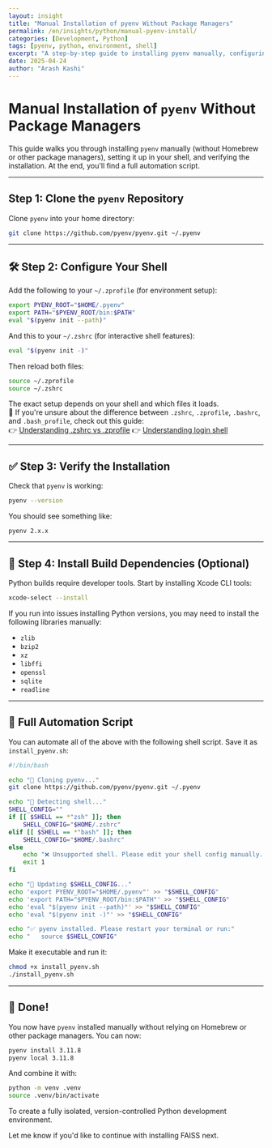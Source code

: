 ```yaml
---
layout: insight
title: "Manual Installation of pyenv Without Package Managers"
permalink: /en/insights/python/manual-pyenv-install/
categories: [Development, Python]
tags: [pyenv, python, environment, shell]
excerpt: "A step-by-step guide to installing pyenv manually, configuring your shell, and automating the setup with a custom script."
date: 2025-04-24
author: "Arash Kashi"
---
```


# Manual Installation of `pyenv` Without Package Managers

This guide walks you through installing `pyenv` manually (without Homebrew or other package managers), setting it up in your shell, and verifying the installation. At the end, you'll find a full automation script.

---

## Step 1: Clone the `pyenv` Repository

Clone `pyenv` into your home directory:

```bash
git clone https://github.com/pyenv/pyenv.git ~/.pyenv
```

---

## 🛠️ Step 2: Configure Your Shell

Add the following to your `~/.zprofile` (for environment setup):

```bash
export PYENV_ROOT="$HOME/.pyenv"
export PATH="$PYENV_ROOT/bin:$PATH"
eval "$(pyenv init --path)"
```

And this to your `~/.zshrc` (for interactive shell features):

```bash
eval "$(pyenv init -)"
```

Then reload both files:

```bash
source ~/.zprofile
source ~/.zshrc
```

The exact setup depends on your shell and which files it loads.  
🔎 If you're unsure about the difference between `.zshrc`, `.zprofile`, `.bashrc`, and `.bash_profile`, check out this guide:  
👉 [Understanding .zshrc vs .zprofile](/en/insights/shell/zshrc-vs-zprofile/)
👉 [Understanding login shell](/en/insights/shell/login-shell-explained/)

---

## ✅ Step 3: Verify the Installation

Check that `pyenv` is working:

```bash
pyenv --version
```

You should see something like:

```
pyenv 2.x.x
```

---

## 🔧 Step 4: Install Build Dependencies (Optional)

Python builds require developer tools. Start by installing Xcode CLI tools:

```bash
xcode-select --install
```

If you run into issues installing Python versions, you may need to install the following libraries manually:
- `zlib`
- `bzip2`
- `xz`
- `libffi`
- `openssl`
- `sqlite`
- `readline`

---

## 🤖 Full Automation Script

You can automate all of the above with the following shell script. Save it as `install_pyenv.sh`:

```bash
#!/bin/bash

echo "🔧 Cloning pyenv..."
git clone https://github.com/pyenv/pyenv.git ~/.pyenv

echo "🧠 Detecting shell..."
SHELL_CONFIG=""
if [[ $SHELL == *"zsh" ]]; then
    SHELL_CONFIG="$HOME/.zshrc"
elif [[ $SHELL == *"bash" ]]; then
    SHELL_CONFIG="$HOME/.bashrc"
else
    echo "❌ Unsupported shell. Please edit your shell config manually."
    exit 1
fi

echo "🔧 Updating $SHELL_CONFIG..."
echo 'export PYENV_ROOT="$HOME/.pyenv"' >> "$SHELL_CONFIG"
echo 'export PATH="$PYENV_ROOT/bin:$PATH"' >> "$SHELL_CONFIG"
echo 'eval "$(pyenv init --path)"' >> "$SHELL_CONFIG"
echo 'eval "$(pyenv init -)"' >> "$SHELL_CONFIG"

echo "✅ pyenv installed. Please restart your terminal or run:"
echo "   source $SHELL_CONFIG"
```

Make it executable and run it:

```bash
chmod +x install_pyenv.sh
./install_pyenv.sh
```

---

## 🎉 Done!

You now have `pyenv` installed manually without relying on Homebrew or other package managers. You can now:

```bash
pyenv install 3.11.8
pyenv local 3.11.8
```

And combine it with:

```bash
python -m venv .venv
source .venv/bin/activate
```

To create a fully isolated, version-controlled Python development environment.

Let me know if you'd like to continue with installing FAISS next.
